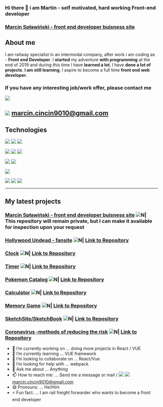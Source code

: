 ### Hi there 👋 i am Martin - self motivated, hard working Front-end developer

### [Marcin Spławiński - front end developer buisness site](https://marcinsplawinski.netlify.app/     "Marcin Spławiński - front end developer buisness site")

## About me

I am railway specialist in an intermodal company, after work i am coding as -  **Front end Developer**.
I **started** my adventure **with programming** at the end of 2019 and during this time I have **learned a lot**, I have **done a lot of projects**. **I am still learning**, I aspire to become a full time **front end web developer**.

### If you have any interesting job/work offer, please contact me

[![](https://img.shields.io/badge/-Linkedin-%230077B5?logo=linkedin)](https://www.linkedin.com/in/marcinsplawinskiprogramistajavascript/ "![](https://img.shields.io/badge/-Linkedin-%230077B5?logo=linkedin)")

![](https://img.shields.io/badge/-Gmail-orange?logo=gmail) marcin.cincin9010@gmail.com
------------
## Technologies

![](https://img.shields.io/badge/-HTML5-orange?logo=html5)
![](https://img.shields.io/badge/-CSS3-%231572B6?logo=CSS3)
![](https://img.shields.io/badge/-JavaScript-%23000?logo=javascript)

![](https://img.shields.io/badge/-Sass-%23000?logo=sass)
![](https://img.shields.io/badge/-Tailwind%20CSS-%23000?logo=tailwind-css)
![](https://img.shields.io/badge/-GraphQL-%23000?logo=GraphQL)

![](https://img.shields.io/badge/-VUE3-%23000?logo=vue.js)
![](https://img.shields.io/badge/-Gridsome-%23000?logo=gridsome)

![](https://img.shields.io/badge/-React-%23000?logo=react)

![](https://img.shields.io/badge/-Visual%20Studio%20Code-%23000?logo=visual-studio-code)
![](https://img.shields.io/badge/-Git-%23000?logo=git)
![](https://img.shields.io/badge/-Adobe%20xD-%23000?logo=adobe-xd)

------------

## My latest projects


### [Marcin Spławiński - front end developer buisness site](https://marcinsplawinski.netlify.app/     "Marcin Spławiński - front end developer buisness site")   ![N|](https://www.flaticon.com/svg/static/icons/svg/37/37198.svg) This repository will remain private, but I can make it available for inspection upon your request
### [Hollywood Undead - fansite](https://vigilant-colden-87f5c6.netlify.app/     "Hollywood Undead - fansite")   ![N|](https://www.flaticon.com/svg/static/icons/svg/37/37198.svg)  [Link to Repository](https://github.com/yakuza16/hollywood-undead-fan-site "Link to Repository")
### [Clock](https://yakuza16.github.io/Clock/      "Clock")   ![N|](https://www.flaticon.com/svg/static/icons/svg/37/37198.svg)  [Link to Repository](https://github.com/yakuza16/Clock "Link to Repository")
### [Timer](https://yakuza16.github.io/Timer/      "Timer")   ![N|](https://www.flaticon.com/svg/static/icons/svg/37/37198.svg)  [Link to Repository](https://github.com/yakuza16/Timer "Link to Repository")
### [Pokemon Catalog](https://yakuza16.github.io/Pokemon-catalog/.   "Pokemon Catalog")   ![N|](https://www.flaticon.com/svg/static/icons/svg/37/37198.svg)  [Link to Repository](https://github.com/yakuza16/Pokemon-catalog "Link to Repository")
### [Calculator](https://yakuza16.github.io/Calc/ "Calculator")   ![N|](https://www.flaticon.com/svg/static/icons/svg/37/37198.svg)  [Link to Repository](https://github.com/yakuza16/Calc "Link to Repository")
### [Memory Game](https://yakuza16.github.io/Memory-Game/ "Memory Game")   ![N|](https://www.flaticon.com/svg/static/icons/svg/37/37198.svg)  [Link to Repository](https://github.com/yakuza16/Memory-Game "Link to Repository")
### [SketchSite/SketchBook](https://yakuza16.github.io/SketchSite/ "SketchSite/SketchBook")   ![N|](https://www.flaticon.com/svg/static/icons/svg/37/37198.svg)  [Link to Repository](https://github.com/yakuza16/SketchSite "Link to Repository")
### [Coronavirus -methods of reducing the risk](https://yakuza16.github.io/COVID19-Ways-of-reducing-the-risk/ "Coronavirus -methods of reducing the risk")   ![N|](https://www.flaticon.com/svg/static/icons/svg/37/37198.svg)  [Link to Repository](https://github.com/yakuza16/COVID19-Ways-of-reducing-the-risk "Link to Repository")


- 🔭 I’m currently working on ... doing more projects in React / VUE
- 🌱 I’m currently learning ... VUE framework
- 👯 I’m looking to collaborate on ... React/Vue
- 🤔 I’m looking for help with ... webpack
- 💬 Ask me about ... Anything
- 📫 How to reach me: ... Send me a message or mail / [![](https://img.shields.io/badge/-Linkedin-%230077B5?logo=linkedin)](https://www.linkedin.com/in/marcinsplawinskiprogramistajavascript/ "![](https://img.shields.io/badge/-Linkedin-%230077B5?logo=linkedin)")  ![](https://img.shields.io/badge/-Gmail-orange?logo=gmail) marcin.cincin9010@gmail.com
- 😄 Pronouns: ... He/Him
- ⚡ Fun fact: ... I am rail freight forwarder who wants to become a front end developer

